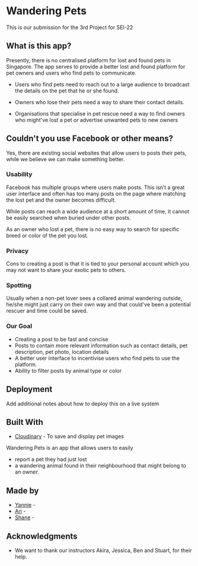 # Wandering Pets

This is our submission for the 3rd Project for SEI-22

## What is this app?

Presently, there is no centralised platform for lost and found pets in Singapore. 
The app serves to provide a better lost and found platform for pet owners and users who find pets to communicate.

* Users who find pets need to reach out to a large audience to broadcast the details on the pet that he or she found.

* Owners who lose their pets need a way to share their contact details.

* Organisations that specialise in pet rescue need a way to find owners who might've lost a pet or advertise unwanted pets to new owners

## Couldn't you use Facebook or other means?

Yes, there are existing social websites that allow users to posts their pets, while we believe we can make something better.

### Usability

Facebook has multiple groups where users make posts. This isn’t a great user interface and often has too many posts on the page where matching the lost pet and the owner becomes difficult.

While posts can reach a wide audience at a short amount of time, it cannot be easily searched when buried under other posts.

As an owner who lost a pet, there is no easy way to search for specific breed or color of the pet you lost.

### Privacy

Cons to creating a post is that it is tied to your personal account which you may not want to share your exotic pets to others.

### Spotting

Usually when a non-pet lover sees a collared animal wandering outside, he/she might just carry on their own way and that could've
been a potential rescuer and time could be saved.


### Our Goal

* Creating a post to be fast and concise
* Posts to contain more relevant information such as contact details, pet description, pet photo, location details
* A better user interface to incentivise users who find pets to use the platform.
* Ability to filter posts by animal type or color

## Deployment

Add additional notes about how to deploy this on a live system

## Built With

* [Cloudinary](https://cloudinary.com/documentation) - To save and display pet images

Wandering Pets is an app that allows users to easily
* report a pet they had just lost
* a wandering animal found in their neighbourhood that might belong to an owner.

## Made by 

* [Yannie](https://github.com/yannieyeung) - 
* [Ari](https://github.com/arindamc14) - 
* [Shane](https://github.com/ReadyHash) - 

## Acknowledgments

* We want to thank our instructors Akira, Jessica, Ben and Stuart, for their help.